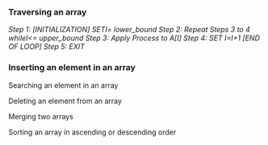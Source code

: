 ### Traversing an array

*Step 1: [INITIALIZATION] SETI= lower_bound
Step 2: Repeat Steps 3 to 4 whileI<= upper_bound
Step 3: Apply Process to A[I]
Step 4: SET I=I+1
[END OF LOOP]
Step 5: EXIT*

### Inserting an element in an array

Searching an element in an array

Deleting an element from an array

Merging two arrays

Sorting an array in ascending or descending order
